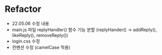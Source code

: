 # Refactor
- 22.05.06 수정 내용
- main.js 파일 replyHandler() 함수 기능 분할 (replyHander() -> addReply(), likeReply(), removeReply())
- login.css 수정
- 컨벤션 수정 (camelCase 적용)
